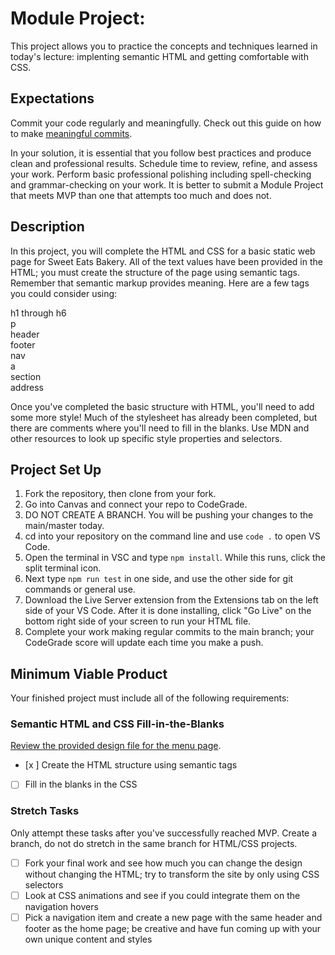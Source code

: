 # Module Project:

This project allows you to practice the concepts and techniques learned in today's lecture: implenting semantic HTML and getting comfortable with CSS.

## Expectations

Commit your code regularly and meaningfully. Check out this guide on how to make [meaningful commits](https://cbea.ms/git-commit/).

In your solution, it is essential that you follow best practices and produce clean and professional results. Schedule time to review, refine, and assess your work. Perform basic professional polishing including spell-checking and grammar-checking on your work. It is better to submit a Module Project that meets MVP than one that attempts too much and does not.

## Description

In this project, you will complete the HTML and CSS for a basic static web page for Sweet Eats Bakery. All of the text values have been provided in the HTML; you must create the structure of the page using semantic tags. Remember that semantic markup provides meaning. Here are a few tags you could consider using:

h1 through h6<br />
p<br />
header<br />
footer<br />
nav<br />
a<br />
section<br />
address

Once you've completed the basic structure with HTML, you'll need to add some more style! Much of the stylesheet has already been completed, but there are comments where you'll need to fill in the blanks. Use MDN and other resources to look up specific style properties and selectors.

## Project Set Up

1. Fork the repository, then clone from your fork.
2. Go into Canvas and connect your repo to CodeGrade.
3. DO NOT CREATE A BRANCH. You will be pushing your changes to the main/master today.
4. cd into your repository on the command line and use `code .` to open VS Code.
5. Open the terminal in VSC and type `npm install`. While this runs, click the split terminal icon.
6. Next type `npm run test` in one side, and use the other side for git commands or general use.
7. Download the Live Server extension from the Extensions tab on the left side of your VS Code. After it is done installing, click "Go Live" on the bottom right side of your screen to run your HTML file.
8. Complete your work making regular commits to the main branch; your CodeGrade score will update each time you make a push.

## Minimum Viable Product

Your finished project must include all of the following requirements:

### Semantic HTML and CSS Fill-in-the-Blanks

[Review the provided design file for the menu page](design-files/Unit1-Sprint3-Module1.png).

- [x ] Create the HTML structure using semantic tags
- [ ] Fill in the blanks in the CSS

### Stretch Tasks

Only attempt these tasks after you've successfully reached MVP. Create a branch, do not do stretch in the same branch for HTML/CSS projects.

- [ ] Fork your final work and see how much you can change the design without changing the HTML; try to transform the site by only using CSS selectors
- [ ] Look at CSS animations and see if you could integrate them on the navigation hovers
- [ ] Pick a navigation item and create a new page with the same header and footer as the home page; be creative and have fun coming up with your own unique content and styles

